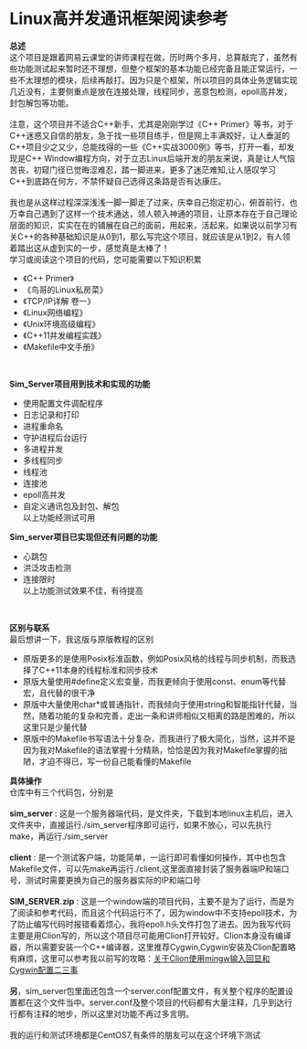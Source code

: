 Linux高并发通讯框架阅读参考                                                   
=======================

 **总述**<br>
   这个项目是跟着网易云课堂的讲师课程在做，历时两个多月，总算敲完了，虽然有些功能测试起来暂时还不理想，但整个框架的基本功能已经完备且能正常运行，一些不太理想的模块，后续再敲打。因为只是个框架，所以项目的具体业务逻辑实现几近没有，主要侧重点是放在连接处理，线程同步，恶意包检测，epoll高并发，封包解包等功能。<br>
   <br>
   注意，这个项目并不适合C++新手，尤其是刚刚学过《C++ Primer》等书，对于C++迷惑又自信的朋友，急于找一些项目练手，但是网上丰满姣好，让人垂涎的C++项目少之又少，总能找得的一些《C++实战3000例》等书，打开一看，却发现是C++ Window编程方向，对于立志Linux后端开发的朋友来说，真是让人气恼苦丧，初窥门径已觉晦涩难忍，踏一脚进来，更多了迷茫难知,让人感叹学习C++到底路在何方，不禁怀疑自己选得这条路是否有达康庄。<br>
   <br>
   我也是从这样过程深深浅浅一脚一脚走了过来，庆幸自己抱定初心，俯首前行，也万幸自己遇到了这样一个技术通达，领人顿入神通的项目，让原本存在于自己理论层面的知识，实实在在的铺展在自己的面前，用起来，活起来。如果说以前学习有关C++的各种基础知识是从0到1，那么写完这个项目，就应该是从1到2，有人领着踏出这从虚到实的一步，感觉真是太棒了！<br>
   学习或阅读这个项目的代码，您可能需要以下知识积累<br>
   * 《C++ Primer》
   * 《鸟哥的Linux私房菜》
   * 《TCP/IP详解 卷一》
   * 《Linux网络编程》
   * 《Unix环境高级编程》
   * 《C++11并发编程实践》
   * 《Makefile中文手册》<br>
   <br>

**Sim_Server项目用到技术和实现的功能**<br>
 * 使用配置文件调配程序
 * 日志记录和打印
 * 进程重命名
 * 守护进程后台运行
 * 多进程并发
 * 多线程同步
 * 线程池
 * 连接池
 * epoll高并发
 * 自定义通讯包及封包、解包<br>
 以上功能经测试可用<br>
    
**Sim_server项目已实现但还有问题的功能**<br>
 * 心跳包
 * 洪泛攻击检测
 * 连接限时<br>
 以上功能测试效果不佳，有待提高
 <br>
 
 **区别与联系**<br>
   最后想讲一下，我这版与原版教程的区别
   * 原版更多的是使用Posix标准函数，例如Posix风格的线程与同步机制，而我选择了C++11本身的线程标准和同步技术
   * 原版大量使用\#define定义宏变量，而我更倾向于使用const、enum等代替宏，且代替的很干净
   * 原版中大量使用char\*或普通指针，而我倾向于使用string和智能指针代替，当然，随着功能的复杂和完善，走出一条和讲师相似又相离的路是困难的，所以这里只是少量代替
   * 原版中的Makefile书写语法十分复杂，而我进行了极大简化，当然，这并不是因为我对Makefile的语法掌握十分精熟，恰恰是因为我对Makefile掌握的拙陋，才迫不得已，写一份自己能看懂的Makefile<br>
   
 **具体操作**<br>
    仓库中有三个代码包，分别是<br>
    <br>
      **sim_server** : 这是一个服务器端代码，是文件夹，下载到本地linux主机后，进入文件夹中，直接运行./sim_server程序即可运行，如果不放心，可以先执行make，再运行./sim_server<br>
      <br>
      **client** : 是一个测试客户端，功能简单，一运行即可看懂如何操作，其中也包含Makefile文件，可以先make再运行./client,这里面直接封装了服务器端IP和端口号，测试时需要更换为自己的服务器实际的IP和端口号<br>
      <br>
      **SIM_SERVER.zip** : 这是一个window端的项目代码，主要不是为了运行，而是为了阅读和参考代码，而且这个代码运行不了，因为window中不支持epoll技术，为了防止编写代码时报错看着烦心，我将epoll.h头文件打包了进去。因为我写代码主要是用Clion写的，所以这个项目尽可能用Clion打开较好。Clion本身没有编译器，所以需要安装一个C++编译器，这里推荐Cygwin,Cygwin安装及Clion配置略有麻烦，这里可以参考我以前写的攻略：[关于Clion使用mingw输入回显和Cygwin配置二三事](https://tieba.baidu.com/p/5542169501)<br>
      <br>
      **另**，sim_server包里面还包含一个server.conf配置文件，有关整个程序的配置设置都在这个文件当中。server.conf及整个项目的代码都有大量注释，几乎到达行行都有注释的地步，所以这里对功能不再过多言明。<br>      
      我的运行和测试环境都是CentOS7,有条件的朋友可以在这个环境下测试<br>
    

   
   
   
 
    

                                                 
